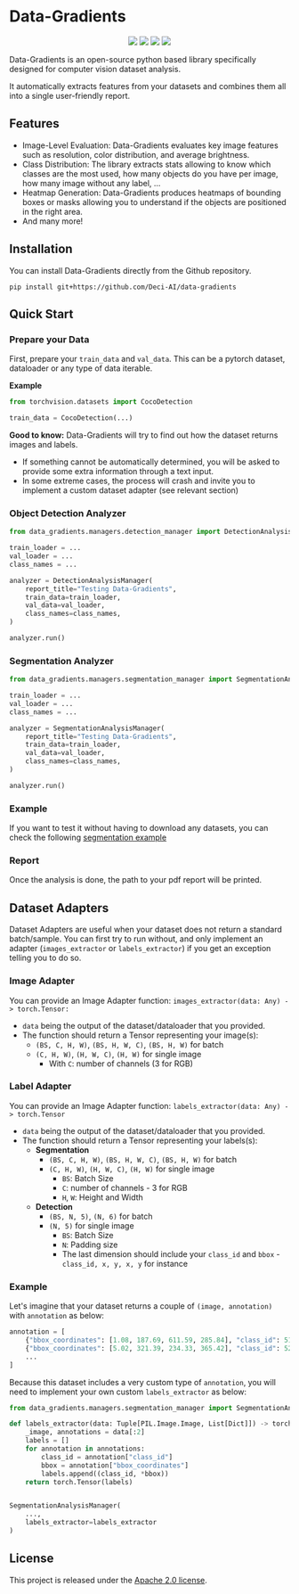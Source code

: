 # Data-Gradients
<div align="center">
<p align="center">
  <a href="https://github.com/Deci-AI/super-gradients#prerequisites"><img src="https://img.shields.io/badge/python-3.7%20%7C%203.8%20%7C%203.9-blue" /></a>
  <a href="https://pypi.org/project/data-gradients/"><img src="https://img.shields.io/pypi/v/data-gradients" /></a>
  <a href="https://github.com/Deci-AI/data-gradients/releases"><img src="https://img.shields.io/github/v/release/Deci-AI/data-gradients" /></a>
  <a href="https://github.com/Deci-AI/data-gradients/blob/master/LICENSE.md"><img src="https://img.shields.io/badge/license-Apache%202.0-blue" /></a>
</p>   
</div>

Data-Gradients is an open-source python based library specifically designed for computer vision dataset analysis. 

It automatically extracts features from your datasets and combines them all into a single user-friendly report. 

## Features
- Image-Level Evaluation: Data-Gradients evaluates key image features such as resolution, color distribution, and average brightness.
- Class Distribution: The library extracts stats allowing to know which classes are the most used, how many objects do you have per image, how many image without any label, ...
- Heatmap Generation: Data-Gradients produces heatmaps of bounding boxes or masks allowing you to understand if the objects are positioned in the right area.
- And many more!


## Installation
You can install Data-Gradients directly from the Github repository.

```
pip install git+https://github.com/Deci-AI/data-gradients
```


## Quick Start

### Prepare your Data
First, prepare your `train_data` and `val_data`.
This can be a pytorch dataset, dataloader or any type of data iterable.

**Example**
``` python
from torchvision.datasets import CocoDetection

train_data = CocoDetection(...)
```

**Good to know:**
Data-Gradients will try to find out how the dataset returns images and labels.
- If something cannot be automatically determined, you will be asked to provide some extra information through a text input.
- In some extreme cases, the process will crash and invite you to implement a custom dataset adapter (see relevant section)


### Object Detection Analyzer
```python
from data_gradients.managers.detection_manager import DetectionAnalysisManager

train_loader = ...
val_loader = ...
class_names = ...

analyzer = DetectionAnalysisManager(
    report_title="Testing Data-Gradients",
    train_data=train_loader,
    val_data=val_loader,
    class_names=class_names,
)

analyzer.run()
```

### Segmentation Analyzer
```python
from data_gradients.managers.segmentation_manager import SegmentationAnalysisManager 

train_loader = ...
val_loader = ...
class_names = ...

analyzer = SegmentationAnalysisManager(
    report_title="Testing Data-Gradients",
    train_data=train_loader,
    val_data=val_loader,
    class_names=class_names,
)

analyzer.run()
```

### Example
If you want to test it without having to download any datasets, you can check the following [segmentation example](https://github.com/Deci-AI/data-gradients/blob/master/examples/segmentation_example.py)


### Report
Once the analysis is done, the path to your pdf report will be printed.


## Dataset Adapters
Dataset Adapters are useful when your dataset does not return a standard batch/sample.
You can first try to run without, and only implement an adapter (`images_extractor` or `labels_extractor`) if you get an exception telling you to do so.  

### Image Adapter
You can provide an Image Adapter function: `images_extractor(data: Any) -> torch.Tensor:`

- `data` being the output of the dataset/dataloader that you provided.
- The function should return a Tensor representing your image(s):
  - `(BS, C, H, W)`, `(BS, H, W, C)`, `(BS, H, W)` for batch
  - `(C, H, W)`, `(H, W, C)`, `(H, W)` for single image
    - With `C`: number of channels (3 for RGB)


### Label Adapter
You can provide an Image Adapter function: `labels_extractor(data: Any) -> torch.Tensor`

- `data` being the output of the dataset/dataloader that you provided.
- The function should return a Tensor representing your labels(s):
  - **Segmentation**
    - `(BS, C, H, W)`, `(BS, H, W, C)`, `(BS, H, W)` for batch
    - `(C, H, W)`, `(H, W, C)`, `(H, W)` for single image
      - `BS`: Batch Size
      - `C`: number of channels - 3 for RGB
      - `H`, `W`: Height and Width
  - **Detection**
    - `(BS, N, 5)`, `(N, 6)` for batch
    - `(N, 5)` for single image
      - `BS`: Batch Size
      - `N`: Padding size
      - The last dimension should include your `class_id` and `bbox` - `class_id, x, y, x, y` for instance


### Example

Let's imagine that your dataset returns a couple of `(image, annotation)` with `annotation` as below:
``` python
annotation = [
    {"bbox_coordinates": [1.08, 187.69, 611.59, 285.84], "class_id": 51},
    {"bbox_coordinates": [5.02, 321.39, 234.33, 365.42], "class_id": 52},
    ...
]
```

Because this dataset includes a very custom type of `annotation`, you will need to implement your own custom `labels_extractor` as below:
``` python
from data_gradients.managers.segmentation_manager import SegmentationAnalysisManager

def labels_extractor(data: Tuple[PIL.Image.Image, List[Dict]]) -> torch.Tensor:
    _image, annotations = data[:2]
    labels = []
    for annotation in annotations:
        class_id = annotation["class_id"]
        bbox = annotation["bbox_coordinates"]
        labels.append((class_id, *bbox))
    return torch.Tensor(labels)


SegmentationAnalysisManager(
    ...,
    labels_extractor=labels_extractor
)
```

## License

This project is released under the [Apache 2.0 license](LICENSE.md).
